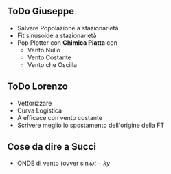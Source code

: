 ## ToDo Giuseppe

* Salvare Popolazione a stazionarietà
* Fit sinusoide a stazionarietà
* Pop Plotter con __Chimica Piatta__ con
    * Vento Nullo
    * Vento Costante
    * Vento che Oscilla 


## ToDo Lorenzo

* Vettorizzare
* Curva Logistica
* A efficace con vento costante
* Scrivere meglio lo spostamento dell'origine della FT


## Cose da dire a Succi 

* ONDE di vento (ovver $\sin{ \omega t - k y}$
